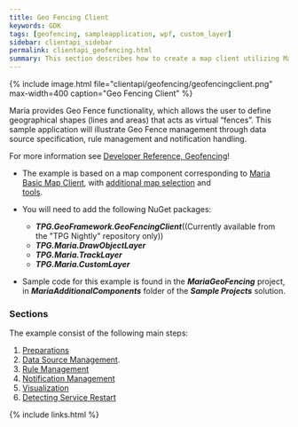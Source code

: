 ```yaml
---
title: Geo Fencing Client
keywords: GDK
tags: [geofencing, sampleapplication, wpf, custom_layer]
sidebar: clientapi_sidebar
permalink: clientapi_geofencing.html
summary: This section describes how to create a map client utilizing Maria geo fencing functionality.
---
```


{% include image.html file="clientapi/geofencing/geofencingclient.png" max-width=400 caption="Geo Fencing Client" %}

Maria provides Geo Fence functionality, which allows the user to define geographical shapes (lines and areas) that acts as virtual “fences”.
This sample application will illustrate Geo Fence management through data source specification, rule management and notification handling.

For more information see [Developer Reference, Geofencing](core_geofencing.html)!
 
* The example is based on a map component corresponding to 
[Maria Basic Map Client](maria_gdk/programming/getting_started/mariabasicmapclient), with 
[additional map selection](maria_gdk/programming/getting_started/mariamapinteractionclient/maplayerinteraction#changing_map_source) and  
[tools](maria_gdk/programming/getting_started/mariamapinteractionclient/toolsinteraction).

* You will need to add the following NuGet packages:
  *  ***TPG.GeoFramework.GeoFencingClient***((Currently available from the "TPG Nightly" repository only))
  *  ***TPG.Maria.DrawObjectLayer***
  *  ***TPG.Maria.TrackLayer***
  *  ***TPG.Maria.CustomLayer***

* Sample code for this example is found in the ***MariaGeoFencing*** project, in ***MariaAdditionalComponents*** 
folder of the ***Sample Projects*** solution. 

### Sections

The example consist of the following main steps:

 1.  [Preparations](geofence_preparation.html)
 1.  [Data Source Management](geofence_datasourcemanagement.html).
 1.  [Rule Management](geofence_rulemanagement.html)
 1.  [Notification Management](geofence_notificmanagement.html)
 1.  [Visualization](geofence_visualization.html)
 1.  [Detecting Service Restart](geofence_servicerestart.html) 

{% include links.html %}